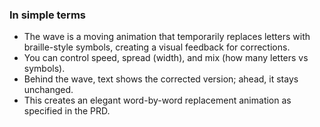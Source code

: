 <!--══════════════════════════════════════════════════
  ╔══════════════════════════════════════════════════════╗
  ║  ░  D O T - M A T R I X   W A V E   D E M O  ░░░░░░  ║
  ║                                                      ║
  ║                                                      ║
  ║                                                      ║
  ║                                                      ║
  ║           ╌╌  P L A C E H O L D E R  ╌╌              ║
  ║                                                      ║
  ║                                                      ║
  ║                                                      ║
  ║                                                      ║
  ╚══════════════════════════════════════════════════════╝
    • WHAT ▸ Dot-matrix wave animation for corrections
    • WHY  ▸ Visualize word-by-word corrections elegantly
    • HOW  ▸ Canvas overlay; reduced-motion static
-->

<!-- SPEC:CONTRACT
id: CONTRACT-DOT-MATRIX-WAVE
title: Dot-matrix wave animation tokens
types:
  - name: AnimTokens
    ts: |
      export interface AnimTokens {
        waveSpeed: number;
        waveSpread: number;
        waveMix: number; // 0..100
        symbolSet: string[];
        autoplay: boolean;
        playhead: number; // 0..100
      }
  - name: DEFAULT_SYMBOLS
    ts: |
      export const DEFAULT_SYMBOLS = [
        '\u2800','\u2802','\u2804','\u2806','\u2810','\u2812','\u2814','\u2816',
        '\u2820','\u2822','\u2824','\u2826','\u2830','\u2832','\u2834','\u2836',
      ] as const;
modules:
  - contracts/animTokens.ts
  - demo/dot-matrix-wave/main.js
invariants:
  - Preserve layout: no per-char DOM mutations; overlay only
  - Reduced-motion: static correction highlight, no rAF
-->

### In simple terms

- The wave is a moving animation that temporarily replaces letters with braille-style symbols, creating a visual feedback for corrections.
- You can control speed, spread (width), and mix (how many letters vs symbols).
- Behind the wave, text shows the corrected version; ahead, it stays unchanged.
- This creates an elegant word-by-word replacement animation as specified in the PRD.

